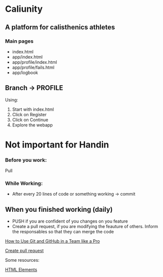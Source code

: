 # Caliunity

## A platform for calisthenics athletes

### Main pages

-   index.html
-   app/index.html
-   app/profile/index.html
-   app/profile/fails.html
-   app/logbook

## Branch -> PROFILE

Using:

1. Start with index.html
2. Click on Register
3. Click on Continue
4. Explore the webapp

# Not important for Handin

### Before you work:

Pull

### While Working:

-   After every 20 lines of code or something working -> commit

## When you finished working (daily)

-   PUSH if you are confident of you changes on you feature
-   Create a pull request, if you are modifying the feauture of others. Inform the responsables so that they can merge the code

[How to Use Git and GitHub in a Team like a Pro](https://www.freecodecamp.org/news/how-to-use-git-and-github-in-a-team-like-a-pro/)

[Create pull request](https://docs.github.com/en/pull-requests/collaborating-with-pull-requests/proposing-changes-to-your-work-with-pull-requests/creating-a-pull-request)

Some resources:

[HTML Elements](https://www.w3schools.com/html/default.asp)
